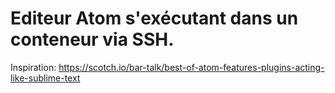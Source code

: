 # Editeur Atom s'exécutant dans un conteneur via SSH.

Inspiration:
https://scotch.io/bar-talk/best-of-atom-features-plugins-acting-like-sublime-text

